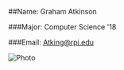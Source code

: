 ##Name: Graham Atkinson

###Major: Computer Science '18

###Email: Atking@rpi.edu

![Photo](Me.jpg)



